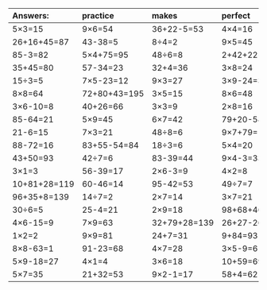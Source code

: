| Answers: | practice | makes | perfect | ! |
| :--- | :--- | :--- | :--- | :--- |
| 5×3=15 | 9×6=54 | 36+22-5=53 | 4×4=16 | 3×6-4=14 | 
| 26+16+45=87 | 43-38=5 | 8÷4=2 | 9×5=45 | 32-13=19 | 
| 85-3=82 | 5×4+75=95 | 48÷6=8 | 2+42+22=66 | 3×4+73=85 | 
| 35+45=80 | 57-34=23 | 32+4=36 | 3×8=24 | 9×2=18 | 
| 15÷3=5 | 7×5-23=12 | 9×3=27 | 3×9-24=3 | 8×5=40 | 
| 8×8=64 | 72+80+43=195 | 3×5=15 | 8×6=48 | 7×4=28 | 
| 3×6-10=8 | 40+26=66 | 3×3=9 | 2×8=16 | 7+74=81 | 
| 85-64=21 | 5×9=45 | 6×7=42 | 79+20-58=41 | 62-38=24 | 
| 21-6=15 | 7×3=21 | 48÷8=6 | 9×7+79=142 | 8×2=16 | 
| 88-72=16 | 83+55-54=84 | 18÷3=6 | 5×4=20 | 8×3=24 | 
| 43+50=93 | 42÷7=6 | 83-39=44 | 9×4-3=33 | 26+1=27 | 
| 3×1=3 | 56-39=17 | 2×6-3=9 | 4×2=8 | 35+57=92 | 
| 10+81+28=119 | 60-46=14 | 95-42=53 | 49÷7=7 | 4×9=36 | 
| 96+35+8=139 | 14÷7=2 | 2×7=14 | 3×7=21 | 67+12=79 | 
| 30÷6=5 | 25-4=21 | 2×9=18 | 98+68+46=212 | 2+15=17 | 
| 4×6-15=9 | 7×9=63 | 32+79+28=139 | 26+27-26=27 | 7×4-5=23 | 
| 1×2=2 | 9×9=81 | 24+7=31 | 9+84=93 | 9×3+50=77 | 
| 8×8-63=1 | 91-23=68 | 4×7=28 | 3×5-9=6 | 5×6=30 | 
| 5×9-18=27 | 4×1=4 | 3×6=18 | 10+59=69 | 6÷2=3 | 
| 5×7=35 | 21+32=53 | 9×2-1=17 | 58+4=62 | 3×8+98=122 | 
